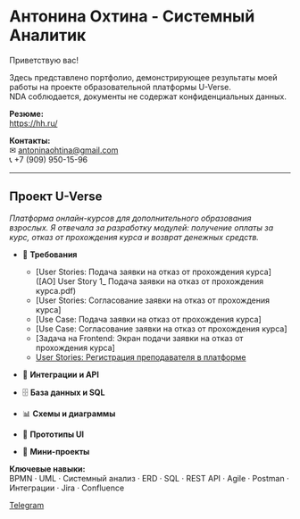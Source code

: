 # Антонина Охтина  - Системный Аналитик
Приветствую вас!

Здесь представлено портфолио, демонстрирующее результаты моей работы на проекте образовательной платформы U-Verse.  
NDA соблюдается, документы не содержат конфиденциальных данных.

**Резюме:**  
https://hh.ru/

**Контакты:**  
✉ antoninaohtina@gmail.com  
📞 +7 (909) 950-15-96

---
## Проект U-Verse  
*Платформа онлайн-курсов для дополнительного образования взрослых. Я отвечала за разработку модулей: получение оплаты за курс, отказ от прохождения курса и возврат денежных средств.*
  
- 📄 **Требования**
  - [User Stories: Подача заявки на отказ от прохождения курса]([AO] User Story 1_ Подача заявки на отказ от прохождения курса.pdf)
  - [User Stories: Согласование заявки на отказ от прохождения курса]
  - [Use Case: Подача заявки на отказ от прохождения курса]
  - [Use Case: Согласование заявки на отказ от прохождения курса]
  - [Задача на Frontend: Экран подачи заявки на отказ от прохождения курса]
  - [User Stories: Регистрация преподавателя в платформе](https://github.com/getanalyst/U-Verse/blob/main/docs/UserStories.md)
 
- 🔗 **Интеграции и API**  
 
- 🗄 **База данных и SQL**  
  
- 📊 **Схемы и диаграммы**  
 
- 🎨 **Прототипы UI**  
  
- 🚀 **Мини-проекты**  
  
**Ключевые навыки:**  
BPMN · UML · Системный анализ · ERD · SQL · REST API · Agile · Postman · Интеграции · Jira · Confluence

[Telegram](https://t.me/Antonina_Kostelova)
